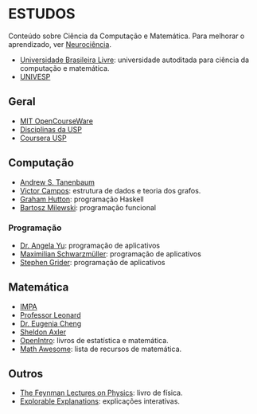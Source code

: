 # ESTUDOS

Conteúdo sobre Ciência da Computação e Matemática. Para melhorar o aprendizado, ver [Neurociência](neuro.md 'Neurociência').

- [Universidade Brasileira Livre](https://ulivre.dev/ 'Universidade Brasileira Livre'): universidade autoditada para ciência da computação e matemática.
- [UNIVESP](https://www.youtube.com/user/univesptv 'UNIVESP')

## Geral

- [MIT OpenCourseWare](https://ocw.mit.edu/ 'MIT OpenCourseWare')
- [Disciplinas da USP](https://edisciplinas.usp.br/ 'Disciplinas da USP')
- [Coursera USP](https://www.coursera.org/usp/ 'Coursera USP')

## Computação

- [Andrew S. Tanenbaum](http://www.cs.vu.nl/~ast/ 'Andrew S. Tanenbaum')
- [Victor Campos](https://www.youtube.com/@victoitor 'Victor Campos'): estrutura de dados e teoria dos grafos.
- [Graham Hutton](https://www.cs.nott.ac.uk/~pszgmh/ 'Graham Hutton'): programação Haskell
- [Bartosz Milewski](https://www.youtube.com/user/DrBartosz 'Bartosz Milewski'): programação funcional

### Programação

- [Dr. Angela Yu](https://www.appbrewery.com/ 'Dr. Angela Yu'): programação de aplicativos
- [Maximilian Schwarzmüller](https://academind.com/ 'Maximilian Schwarzmüller'): programação de aplicativos
- [Stephen Grider](https://rallycoding.com/ 'Stephen Grider'): programação de aplicativos

## Matemática

- [IMPA](https://impa.br/ 'IMPA - Instituto de Matemática Pura e Aplicada')
- [Professor Leonard](https://www.youtube.com/@ProfessorLeonard 'Professor Leonard')
- [Dr. Eugenia Cheng](https://eugeniacheng.com/ 'Dr. Eugenia Cheng')
- [Sheldon Axler](https://www.axler.net/ 'Sheldon Axler')
- [OpenIntro](https://www.openintro.org/ 'OpenIntro'): livros de estatística e matemática.
- [Math Awesome](https://github.com/rossant/awesome-math 'Math Awesome'): lista de recursos de matemática.

## Outros

- [The Feynman Lectures on Physics](https://www.feynmanlectures.caltech.edu/ 'The Feynman Lectures on Physics'): livro de física.
- [Explorable Explanations](https://explorabl.es/ 'Explorable Explanations'): explicações interativas.
